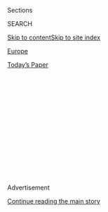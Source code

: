 <div id="app">

<div>

<div>

<div>

<div class="NYTAppHideMasthead css-1q2w90k e1suatyy0">

<div class="section css-ui9rw0 e1suatyy2">

<div class="css-eph4ug er09x8g0">

<div class="css-6n7j50">

</div>

<span class="css-1dv1kvn">Sections</span>

<div class="css-10488qs">

<span class="css-1dv1kvn">SEARCH</span>

</div>

[Skip to content](#site-content)[Skip to site
index](#site-index)

</div>

<div id="masthead-section-label" class="css-1wr3we4 eaxe0e00">

[Europe](https://www.nytimes3xbfgragh.onion/section/world/europe)

</div>

<div class="css-10698na e1huz5gh0">

</div>

</div>

<div id="masthead-bar-one" class="section hasLinks css-15hmgas e1csuq9d3">

<div class="css-uqyvli e1csuq9d0">

</div>

<div class="css-1uqjmks e1csuq9d1">

</div>

<div class="css-9e9ivx">

[](https://myaccount.nytimes3xbfgragh.onion/auth/login?response_type=cookie&client_id=vi)

</div>

<div class="css-1bvtpon e1csuq9d2">

[Today’s
Paper](https://www.nytimes3xbfgragh.onion/section/todayspaper)

</div>

</div>

</div>

</div>

<div data-aria-hidden="false">

<div id="site-content" data-role="main">

<div>

<div class="css-1aor85t" style="opacity:0.000000001;z-index:-1;visibility:hidden">

<div class="css-1hqnpie">

<div class="css-epjblv">

<span class="css-17xtcya">[Europe](/section/world/europe)</span><span class="css-x15j1o">|</span><span class="css-fwqvlz">WikiLeaks
Founder Julian Assange Denies Rape in Detailed Account of
Encounter</span>

</div>

<div class="css-k008qs">

<div class="css-1iwv8en">

<span class="css-18z7m18"></span>

<div>

</div>

</div>

<span class="css-1n6z4y">https://nyti.ms/2hj0oXs</span>

<div class="css-1705lsu">

<div class="css-4xjgmj">

<div class="css-4skfbu" data-role="toolbar" data-aria-label="Social Media Share buttons, Save button, and Comments Panel with current comment count" data-testid="share-tools">

  - 
  - 
  - 
  - 
    
    <div class="css-6n7j50">
    
    </div>

  - 

</div>

</div>

</div>

</div>

</div>

</div>

<div class="css-13pd83m">

</div>

<div id="top-wrapper" class="css-1sy8kpn">

<div id="top-slug" class="css-l9onyx">

Advertisement

</div>

[Continue reading the main
story](#after-top)

<div class="ad top-wrapper" style="text-align:center;height:100%;display:block;min-height:250px">

<div id="top" class="place-ad" data-position="top" data-size-key="top">

</div>

</div>

<div id="after-top">

</div>

</div>

<div id="sponsor-wrapper" class="css-1hyfx7x">

<div id="sponsor-slug" class="css-19vbshk">

Supported by

</div>

[Continue reading the main
story](#after-sponsor)

<div id="sponsor" class="ad sponsor-wrapper" style="text-align:center;height:100%;display:block">

</div>

<div id="after-sponsor">

</div>

</div>

<div class="css-1vkm6nb ehdk2mb0">

# WikiLeaks Founder Julian Assange Denies Rape in Detailed Account of Encounter

</div>

<div class="css-79elbk" data-testid="photoviewer-wrapper">

<div class="css-z3e15g" data-testid="photoviewer-wrapper-hidden">

</div>

<div class="css-1a48zt4 ehw59r15" data-testid="photoviewer-children">

![<span class="css-16f3y1r e13ogyst0" data-aria-hidden="true">The
WikiLeaks founder Julian Assange at the balcony of the Ecuadorean
Embassy in London in
February.</span><span class="css-cnj6d5 e1z0qqy90" itemprop="copyrightHolder"><span class="css-1ly73wi e1tej78p0">Credit...</span><span><span>Peter
Nicholls/Reuters</span></span></span>](https://static01.graylady3jvrrxbe.onion/images/2016/12/08/world/08Assange/08Assange-articleLarge.jpg?quality=75&auto=webp&disable=upscale)

</div>

</div>

<div class="css-xt80pu e12qa4dv0">

<div class="css-18e8msd">

<div class="css-vp77d3 epjyd6m0">

<div class="css-1baulvz">

By [<span class="css-1baulvz last-byline" itemprop="name">Dan
Bilefsky</span>](http://www.nytimes3xbfgragh.onion/by/dan-bilefsky)

</div>

</div>

  - Dec. 7,
    2016

  - 
    
    <div class="css-4xjgmj">
    
    <div class="css-d8bdto" data-role="toolbar" data-aria-label="Social Media Share buttons, Save button, and Comments Panel with current comment count" data-testid="share-tools">
    
      - 
      - 
      - 
      - 
        
        <div class="css-6n7j50">
        
        </div>
    
      - 
    
    </div>
    
    </div>

</div>

</div>

<div class="section meteredContent css-1r7ky0e" name="articleBody" itemprop="articleBody">

<div class="css-1fanzo5 StoryBodyCompanionColumn">

<div class="css-53u6y8">

LONDON — [Julian
Assange](http://topics.nytimes3xbfgragh.onion/top/reference/timestopics/people/a/julian_p_assange/index.html?inline=nyt-per),
the
[WikiLeaks](http://topics.nytimes3xbfgragh.onion/top/reference/timestopics/organizations/w/wikileaks/index.html?inline=nyt-org)
founder, offered his most detailed and public account on Wednesday of
events that led to a rape accusation against him in Sweden, saying he
was innocent and had engaged in “consensual and enjoyable sex” with the
accuser.

Last month, questions prepared by Swedish prosecutors were posed to Mr.
Assange at the Ecuadorean Embassy, where he has lived since 2012 to
avoid extradition to Sweden over the rape accusation. The questions were
asked by an Ecuadorean prosecutor under an agreement made by the two
countries in August.

But in a move that is likely to irk Swedish prosecutors, whom Mr.
Assange has denounced for forcing him to remain confined in the embassy
for the past six years, the WikiLeaks founder on Wednesday released the
answers he gave during the interview. [In the 19-page
statement](https://justice4assange.com/IMG/html/assange-statement-2016.html),
which reads alternately like a legal defense brief and an emotional
airing of personal grievances, he writes that he is “entirely innocent”
and had engaged in “consensual and enjoyable” sex with the woman who
accused him of rape.

Karin Rosander, a spokeswoman for the Swedish Prosecution Authority,
said Wednesday that the authority was still waiting for a written report
on Mr. Assange’s questioning from the Ecuadorean prosecutor.

</div>

</div>

<div class="css-1fanzo5 StoryBodyCompanionColumn">

<div class="css-53u6y8">

WikiLeaks has courted controversy by publishing confidential and
damaging information from the United States and other countries. During
the American presidential election, WikiLeaks came under renewed
scrutiny for distributing [hacked
emails](http://www.nytimes3xbfgragh.onion/2016/10/08/us/politics/us-formally-accuses-russia-of-stealing-dnc-emails.html)
from the Democratic National Committee, and Mr. Assange
[acknowledged](http://www.nytimes3xbfgragh.onion/2016/07/27/us/politics/assange-timed-wikileaks-release-of-democratic-emails-to-harm-hillary-clinton.html)
that he was timing their release to do maximum harm to the prospects of
Hillary Clinton.

Mr. Assange, 45, an Australian, has refused to go to Sweden to face the
rape accusation for fear, he says, of being extradited to the United
States and being jailed for life, even though the Swedish authorities
have sought to allay such concerns. No formal charges have been filed
against him.

In the statement detailing his account of his relationship with his
accuser, referred to as “SW,” whom he met in August 2010, Mr. Assange
railed against the Swedish authorities, saying that he had been forced
to endure “six years of unlawful, politicized detention without charge.”

He said that, as a result of the American government’s aggressive stance
toward WikiLeaks, his bank cards were blocked after he arrived in Sweden
in 2010, forcing him to depend on the hospitality of others.

During his trip, he said, he met a woman, who “made it very clear that
she wanted to have sexual intercourse with me.” After having sex several
times that night and the next morning, he says they parted amicably. But
several days later she called to say that she was at a hospital and
asked him to meet her there to be tested for sexually transmitted
diseases.

</div>

</div>

<div class="css-1fanzo5 StoryBodyCompanionColumn">

<div class="css-53u6y8">

Because he was busy dealing with “escalating political and legal
threats” from the Pentagon, he said, he agreed to meet her the next
day in a nearby park at lunchtime. “You can imagine my disbelief,” he
told investigators, “when I woke the next morning to the news that I had
been arrested in my absence for ‘rape’ and that the police were
‘hunting’ all over Stockholm for me.”

“I immediately made myself available to Swedish authorities to clarify
any questions that might exist, even though I had no obligation to do
so,” he said.

In the interview, Mr. Assange criticized the Swedish authorities, saying
that despite the fact that the chief prosecutor of Stockholm, Eva Finne,
had closed her investigation and said that no crime had been committed,
another Swedish prosecutor had reopened an investigation and issued an
extradition warrant for his arrest.

Citing a determination by the United Nations Working Group on Arbitrary
Detention that the Swedish and British governments had “arbitrarily
detained” him since 2010, Mr. Assange said that he had been denied due
process and had endured “cruel, inhumane and degrading treatment.”

In August 2015, prosecutors dropped their investigation into two
possible charges — one of unlawful coercion, another of sexual
molestation — after running out of time to question Mr. Assange. But he
still faces the more serious accusation of rape.

In October 2015, the London police [ended their round-the-clock
surveillance](http://www.nytimes3xbfgragh.onion/2015/10/13/world/europe/london-police-end-24-hour-watch-at-embassy-housing-julian-assange.html)
outside the embassy, but they said they were prepared to arrest Mr.
Assange if he tried to leave the compound.

</div>

</div>

</div>

<div>

</div>

<div>

</div>

<div>

</div>

<div>

<div id="bottom-wrapper" class="css-1ede5it">

<div id="bottom-slug" class="css-l9onyx">

Advertisement

</div>

[Continue reading the main
story](#after-bottom)

<div id="bottom" class="ad bottom-wrapper" style="text-align:center;height:100%;display:block;min-height:90px">

</div>

<div id="after-bottom">

</div>

</div>

</div>

</div>

</div>

## Site Index

<div>

</div>

## Site Information Navigation

  - [© <span>2020</span> <span>The New York Times
    Company</span>](https://help.nytimes3xbfgragh.onion/hc/en-us/articles/115014792127-Copyright-notice)

<!-- end list -->

  - [NYTCo](https://www.nytco.com/)
  - [Contact
    Us](https://help.nytimes3xbfgragh.onion/hc/en-us/articles/115015385887-Contact-Us)
  - [Work with us](https://www.nytco.com/careers/)
  - [Advertise](https://nytmediakit.com/)
  - [T Brand Studio](http://www.tbrandstudio.com/)
  - [Your Ad
    Choices](https://www.nytimes3xbfgragh.onion/privacy/cookie-policy#how-do-i-manage-trackers)
  - [Privacy](https://www.nytimes3xbfgragh.onion/privacy)
  - [Terms of
    Service](https://help.nytimes3xbfgragh.onion/hc/en-us/articles/115014893428-Terms-of-service)
  - [Terms of
    Sale](https://help.nytimes3xbfgragh.onion/hc/en-us/articles/115014893968-Terms-of-sale)
  - [Site
    Map](https://spiderbites.nytimes3xbfgragh.onion)
  - [Help](https://help.nytimes3xbfgragh.onion/hc/en-us)
  - [Subscriptions](https://www.nytimes3xbfgragh.onion/subscription?campaignId=37WXW)

</div>

</div>

</div>

</div>
